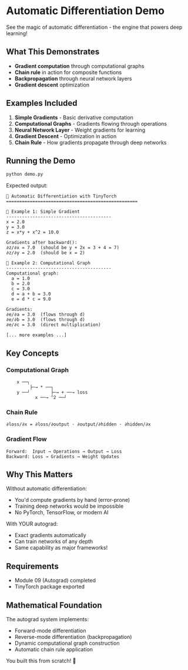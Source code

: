 # Automatic Differentiation Demo

See the magic of automatic differentiation - the engine that powers deep learning!

## What This Demonstrates

- **Gradient computation** through computational graphs
- **Chain rule** in action for composite functions
- **Backpropagation** through neural network layers
- **Gradient descent** optimization

## Examples Included

1. **Simple Gradients** - Basic derivative computation
2. **Computational Graphs** - Gradients flowing through operations
3. **Neural Network Layer** - Weight gradients for learning
4. **Gradient Descent** - Optimization in action
5. **Chain Rule** - How gradients propagate through deep networks

## Running the Demo

```bash
python demo.py
```

Expected output:
```
🔬 Automatic Differentiation with TinyTorch
==================================================

📐 Example 1: Simple Gradient
----------------------------------------
x = 2.0
y = 3.0
z = x*y + x^2 = 10.0

Gradients after backward():
∂z/∂x = 7.0  (should be y + 2x = 3 + 4 = 7)
∂z/∂y = 2.0  (should be x = 2)

🌳 Example 2: Computational Graph
----------------------------------------
Computational graph:
  a = 1.0
  b = 2.0
  c = 3.0
  d = a + b = 3.0
  e = d * c = 9.0

Gradients:
∂e/∂a = 3.0  (flows through d)
∂e/∂b = 3.0  (flows through d)
∂e/∂c = 3.0  (direct multiplication)

[... more examples ...]
```

## Key Concepts

### Computational Graph
```
    x ──┐
         ├─→ * ──┐
    y ──┘        ├─→ + ──→ loss
           x ──→ ^2 ──┘
```

### Chain Rule
```
∂loss/∂x = ∂loss/∂output · ∂output/∂hidden · ∂hidden/∂x
```

### Gradient Flow
```
Forward:  Input → Operations → Output → Loss
Backward: Loss → Gradients → Weight Updates
```

## Why This Matters

Without automatic differentiation:
- You'd compute gradients by hand (error-prone)
- Training deep networks would be impossible
- No PyTorch, TensorFlow, or modern AI

With YOUR autograd:
- Exact gradients automatically
- Can train networks of any depth
- Same capability as major frameworks!

## Requirements

- Module 09 (Autograd) completed
- TinyTorch package exported

## Mathematical Foundation

The autograd system implements:
- Forward-mode differentiation
- Reverse-mode differentiation (backpropagation)
- Dynamic computational graph construction
- Automatic chain rule application

You built this from scratch! 🎉